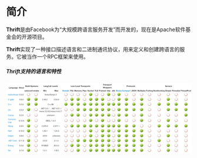 # 简介

**Thrift**是由Facebook为“大规模跨语言服务开发”而开发的，现在是Apache软件基金会的开源项目。

**Thrift**实现了一种接口描述语言和二进制通讯协议，用来定义和创建跨语言的服务。它被当作一个RPC框架来使用。

##### Thrift支持的语言和特性

![Thrift支持的语言1.png](https://github.com/Create-python/wkf9721/blob/master/images/Thrift%E6%94%AF%E6%8C%81%E7%9A%84%E8%AF%AD%E8%A8%801.png?raw=true)